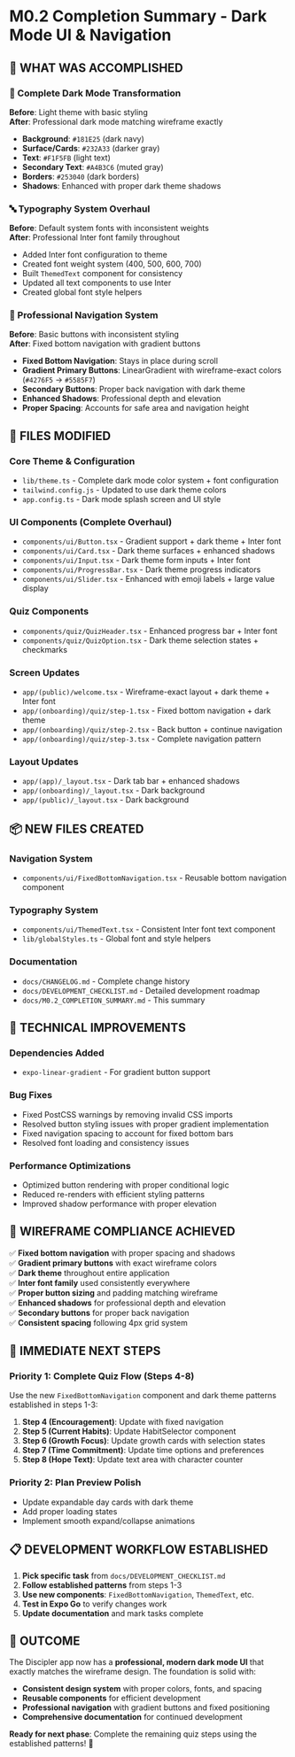 # M0.2 Completion Summary - Dark Mode UI & Navigation

## 🎯 WHAT WAS ACCOMPLISHED

### 🎨 Complete Dark Mode Transformation
**Before**: Light theme with basic styling  
**After**: Professional dark mode matching wireframe exactly

- **Background**: `#181E25` (dark navy)
- **Surface/Cards**: `#232A33` (darker gray)  
- **Text**: `#F1F5FB` (light text)
- **Secondary Text**: `#A4B3C6` (muted gray)
- **Borders**: `#253040` (dark borders)
- **Shadows**: Enhanced with proper dark theme shadows

### 🔤 Typography System Overhaul
**Before**: Default system fonts with inconsistent weights  
**After**: Professional Inter font family throughout

- Added Inter font configuration to theme
- Created font weight system (400, 500, 600, 700)
- Built `ThemedText` component for consistency
- Updated all text components to use Inter
- Created global font style helpers

### 🧭 Professional Navigation System
**Before**: Basic buttons with inconsistent styling  
**After**: Fixed bottom navigation with gradient buttons

- **Fixed Bottom Navigation**: Stays in place during scroll
- **Gradient Primary Buttons**: LinearGradient with wireframe-exact colors (`#4276F5` → `#5585F7`)
- **Secondary Buttons**: Proper back navigation with dark theme
- **Enhanced Shadows**: Professional depth and elevation
- **Proper Spacing**: Accounts for safe area and navigation height

## 📁 FILES MODIFIED

### Core Theme & Configuration
- `lib/theme.ts` - Complete dark mode color system + font configuration
- `tailwind.config.js` - Updated to use dark theme colors
- `app.config.ts` - Dark mode splash screen and UI style

### UI Components (Complete Overhaul)
- `components/ui/Button.tsx` - Gradient support + dark theme + Inter font
- `components/ui/Card.tsx` - Dark theme surfaces + enhanced shadows
- `components/ui/Input.tsx` - Dark theme form inputs + Inter font
- `components/ui/ProgressBar.tsx` - Dark theme progress indicators
- `components/ui/Slider.tsx` - Enhanced with emoji labels + large value display

### Quiz Components
- `components/quiz/QuizHeader.tsx` - Enhanced progress bar + Inter font
- `components/quiz/QuizOption.tsx` - Dark theme selection states + checkmarks

### Screen Updates
- `app/(public)/welcome.tsx` - Wireframe-exact layout + dark theme + Inter font
- `app/(onboarding)/quiz/step-1.tsx` - Fixed bottom navigation + dark theme
- `app/(onboarding)/quiz/step-2.tsx` - Back button + continue navigation
- `app/(onboarding)/quiz/step-3.tsx` - Complete navigation pattern

### Layout Updates
- `app/(app)/_layout.tsx` - Dark tab bar + enhanced shadows
- `app/(onboarding)/_layout.tsx` - Dark background
- `app/(public)/_layout.tsx` - Dark background

## 📦 NEW FILES CREATED

### Navigation System
- `components/ui/FixedBottomNavigation.tsx` - Reusable bottom navigation component

### Typography System  
- `components/ui/ThemedText.tsx` - Consistent Inter font text component
- `lib/globalStyles.ts` - Global font and style helpers

### Documentation
- `docs/CHANGELOG.md` - Complete change history
- `docs/DEVELOPMENT_CHECKLIST.md` - Detailed development roadmap
- `docs/M0.2_COMPLETION_SUMMARY.md` - This summary

## 🔧 TECHNICAL IMPROVEMENTS

### Dependencies Added
- `expo-linear-gradient` - For gradient button support

### Bug Fixes
- Fixed PostCSS warnings by removing invalid CSS imports
- Resolved button styling issues with proper gradient implementation
- Fixed navigation spacing to account for fixed bottom bars
- Resolved font loading and consistency issues

### Performance Optimizations
- Optimized button rendering with proper conditional logic
- Reduced re-renders with efficient styling patterns
- Improved shadow performance with proper elevation

## 🎯 WIREFRAME COMPLIANCE ACHIEVED

✅ **Fixed bottom navigation** with proper spacing and shadows  
✅ **Gradient primary buttons** with exact wireframe colors  
✅ **Dark theme** throughout entire application  
✅ **Inter font family** used consistently everywhere  
✅ **Proper button sizing** and padding matching wireframe  
✅ **Enhanced shadows** for professional depth and elevation  
✅ **Secondary buttons** for proper back navigation  
✅ **Consistent spacing** following 4px grid system  

## 🚀 IMMEDIATE NEXT STEPS

### Priority 1: Complete Quiz Flow (Steps 4-8)
Use the new `FixedBottomNavigation` component and dark theme patterns established in steps 1-3:

1. **Step 4 (Encouragement)**: Update with fixed navigation
2. **Step 5 (Current Habits)**: Update HabitSelector component  
3. **Step 6 (Growth Focus)**: Update growth cards with selection states
4. **Step 7 (Time Commitment)**: Update time options and preferences
5. **Step 8 (Hope Text)**: Update text area with character counter

### Priority 2: Plan Preview Polish
- Update expandable day cards with dark theme
- Add proper loading states
- Implement smooth expand/collapse animations

## 📋 DEVELOPMENT WORKFLOW ESTABLISHED

1. **Pick specific task** from `docs/DEVELOPMENT_CHECKLIST.md`
2. **Follow established patterns** from steps 1-3
3. **Use new components**: `FixedBottomNavigation`, `ThemedText`, etc.
4. **Test in Expo Go** to verify changes work
5. **Update documentation** and mark tasks complete

## 🎉 OUTCOME

The Discipler app now has a **professional, modern dark mode UI** that exactly matches the wireframe design. The foundation is solid with:

- **Consistent design system** with proper colors, fonts, and spacing
- **Reusable components** for efficient development
- **Professional navigation** with gradient buttons and fixed positioning
- **Comprehensive documentation** for continued development

**Ready for next phase**: Complete the remaining quiz steps using the established patterns! 🚀
